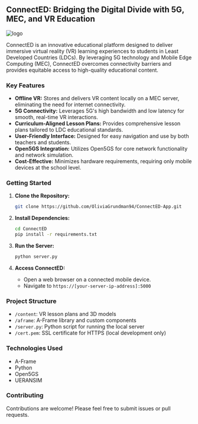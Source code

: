 ## ConnectED: Bridging the Digital Divide with 5G, MEC, and VR Education

![logo](https://github.com/OliviaGrundman94/ConnectED-App/assets/100932591/25ae7e1d-a1dc-4c2f-b64b-981f6f2b257e)


ConnectED is an innovative educational platform designed to deliver immersive virtual reality (VR) learning experiences to students in Least Developed Countries (LDCs). By leveraging 5G technology and Mobile Edge Computing (MEC), ConnectED overcomes connectivity barriers and provides equitable access to high-quality educational content.

### Key Features

* **Offline VR:**  Stores and delivers VR content locally on a MEC server, eliminating the need for internet connectivity.
* **5G Connectivity:** Leverages 5G's high bandwidth and low latency for smooth, real-time VR interactions.
* **Curriculum-Aligned Lesson Plans:** Provides comprehensive lesson plans tailored to LDC educational standards.
* **User-Friendly Interface:** Designed for easy navigation and use by both teachers and students.
* **Open5GS Integration:** Utilizes Open5GS for core network functionality and network simulation.
* **Cost-Effective:** Minimizes hardware requirements, requiring only mobile devices at the school level.

### Getting Started

1. **Clone the Repository:**
   ```bash
   git clone https://github.com/OliviaGrundman94/ConnectED-App.git
   ```

2. **Install Dependencies:**
   ```bash
   cd ConnectED
   pip install -r requirements.txt
   ```

3. **Run the Server:**
   ```bash
   python server.py
   ```

4. **Access ConnectED:**
   - Open a web browser on a connected mobile device.
   - Navigate to `https://[your-server-ip-address]:5000`

### Project Structure

* `/content`: VR lesson plans and 3D models
* `/aframe`: A-Frame library and custom components
* `/server.py`: Python script for running the local server
* `/cert.pem`: SSL certificate for HTTPS (local development only)

### Technologies Used

* A-Frame
* Python
* Open5GS
* UERANSIM

### Contributing

Contributions are welcome! Please feel free to submit issues or pull requests.

